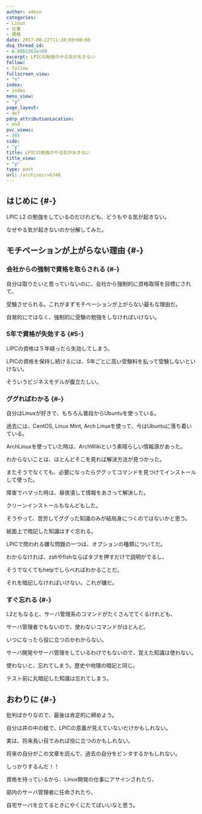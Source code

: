 ```yaml
---
author: admin
categories:
- Linux
- 仕事
- 資格
date: 2017-08-22T11:38:03+00:00
dsq_thread_id:
- 6.0861363e+09
excerpt: LPICの勉強のやる気がおきない
follow:
- follow
fullscreen_view:
- "n"
index:
- index
menu_view:
- "y"
page_layout:
- def
pdrp_attributionLocation:
- end
pvc_views:
- 365
side:
- "y"
title: LPICの勉強のやる気がおきない
title_view:
- "y"
type: post
url: /archives/=6748
---
```


## はじめに {#-}

LPIC L2 の勉強をしているのだけれども、どうもやる気が起きない。

なぜやる気が起きないのか分解してみた。

## モチベーションが上がらない理由 {#-}

### 会社からの強制で資格を取らされる {#-}

自分は取りたいと思っていないのに、会社から強制的に資格取得を目標にされて、
  
受験させられる。これがまずモチベーションが上がらない最もな理由だ。

自発的にではなく、強制的に受験の勉強をしなければいけない。

### 5年で資格が失効する {#5-}

LIPCの資格は５年経ったら失効してしまう。

LPICの資格を保持し続けるには、5年ごとに高い受験料を払って受験しないといけない。
  
そういうビジネスモデルが腹立たしい。

### ググればわかる {#-}

自分はLinuxが好きで、もちろん普段からUbuntuを使っている。
  
過去には、CentOS, Linux Mint, Arch Linuxを使って、今はUbuntuに落ち着いている。

ArchLinuxを使っていた時は、ArchWikiという素晴らしい情報源があった。
  
わからないことは、ほとんどそこを見れば解決方法が見つかった。

またそうでなくても、必要になったらググッてコマンドを見つけてインストールして使った。
  
障害でハマった時は、昼夜潰して情報をあさって解決した。
  
クリーンインストールもなんどもした。

そうやって、苦労してググった知識のみが結局身につくのではないかと思う。
  
紙面上で暗記した知識はすぐ忘れる。

LPICで問われる嫌な問題の一つは、オプションの種類についてだ。
  
わからなければ、zshやfishならばタブを押すだけで説明がでるし、
  
そうでなくてもhelpでしらべればわかることだ。
  
それを暗記しなければいけない。これが嫌だ。

### すぐ忘れる {#-}

L2ともなると、サーバ管理系のコマンドがたくさんでてくるけれども、
  
サーバ管理者でもないので、使わないコマンドがほとんど。
  
いつになったら役に立つのかわからない。

サーバ開発やサーバ管理をしているわけでもないので、覚えた知識は使わない。

使わないと、忘れてしまう。歴史や地理の暗記と同じ。
  
テスト前に丸暗記した知識は忘れてしまう。

## おわりに {#-}

批判ばかりなので、最後は肯定的に締めよう。

自分は井の中の蛙で、LPICの意義が見えていないだけかもしれない。
  
実は、将来長い目でみれば役に立つのかもしれない。
  
将来の自分がこの文章を読んで、過去の自分をビンタするかもしれない。
  
しっかりするんだ！！

資格を持っているから、Linux開発の仕事にアサインされたり、
  
部内のサーバ管理者に任命されたり、
  
自宅サーバを立てるときにやくにたてばいいなと思う。